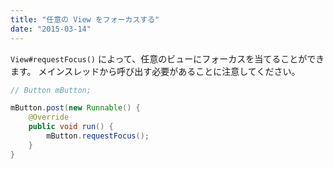 ```yaml
---
title: "任意の View をフォーカスする"
date: "2015-03-14"
---
```


`View#requestFocus()` によって、任意のビューにフォーカスを当てることができます。
メインスレッドから呼び出す必要があることに注意してください。

~~~ java
// Button mButton;

mButton.post(new Runnable() {
    @Override
    public void run() {
        mButton.requestFocus();
    }
}
~~~

